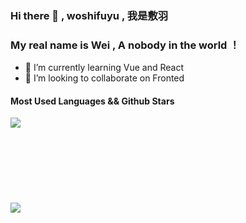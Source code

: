 ### Hi there 👋 , woshifuyu , 我是敷羽
### My real name is Wei , A nobody in the world ！
- 🌱 I’m currently learning Vue and React
- 👯 I’m looking to collaborate on Fronted
#### Most Used Languages  &&  Github Stars
<a href="https://github.com/woshifuyu">
  <img align="left" src="https://github-readme-stats.vercel.app/api/top-langs/?username=woshifuyu&layout=compact" />
</a>
<br /><br /><br /><br /><br /><br /><br /><br />
<a href="https://github.com/woshifuyu">
  <img align="center" src="https://github-readme-stats.vercel.app/api?username=woshifuyu&count_private=true&show_icons=true" />
</a>

<!--
**woshifuyu/woshifuyu** is a ✨ _special_ ✨ repository because its `README.md` (this file) appears on your GitHub profile.

Here are some ideas to get you started:

- 🔭 I’m currently working on ...
- 🌱 I’m currently learning ...
- 👯 I’m looking to collaborate on ...
- 🤔 I’m looking for help with ...
- 💬 Ask me about ...
- 📫 How to reach me: ...
- 😄 Pronouns: ...
- ⚡ Fun fact: ...
-->
